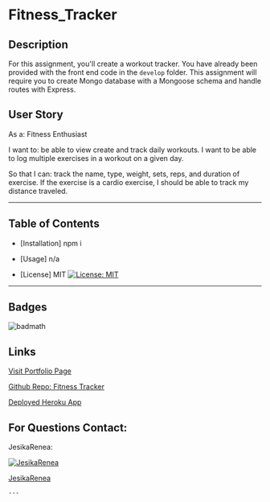 # Fitness_Tracker

  
  ## Description 
  For this assignment, you'll create a workout tracker. You have already been provided with the front end code in the `develop` folder. This assignment will require you to create Mongo database with a Mongoose schema and handle routes with Express.
  
  ## User Story
  
  As a:
   Fitness Enthusiast 
  
  I want to:
   be able to view create and track daily workouts. I want to be able to log multiple exercises in a workout on a given day.
   
  So that I can: 
   track the name, type, weight, sets, reps, and duration of exercise. If the exercise is a cardio exercise, I should be able to track my distance traveled.

  ---
  
  
  ## Table of Contents
  
  * [Installation] npm i
  
  * [Usage] n/a
  
  * [License] MIT           [![License: MIT](https://img.shields.io/badge/License-MIT-yellow.svg)](https://opensource.org/licenses/MIT)
  
  
  ---
  
  ## Badges
    
  ![badmath](https://img.shields.io/github/languages/top/nielsenjared/badmath)
  

  ## Links 

  [Visit Portfolio Page](https://JesikaRenea.github.io/)

  [Github Repo: Fitness Tracker](https://github.com/JesikaRenea/Fitness_Tracker)

  [Deployed Heroku App](https://fitness-tracker-jh1.herokuapp.com/)

  ## For Questions Contact:

  JesikaRenea:


  [![JesikaRenea](https://avatars1.githubusercontent.com/u/57422359?v=4)](https://github.com/JesikaRenea)

  [JesikaRenea](https://github.com/JesikaRenea)
  
    ---
  